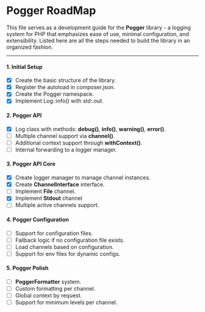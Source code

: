 # Pogger RoadMap

This file serves as a development guide for the **Pogger** library - a logging system for PHP that emphasizes ease of use, minimal configuration, and extensibility. Listed here are all the steps needed to build the library in an organized fashion.

<hr>

#### 1. Initial Setup

- [x] Create the basic structure of the library.
- [x] Register the autoload in composer.json.
- [x] Create the Pogger namespace.
- [x] Implement Log::info() with std::out.

#### 2. Pogger API

- [x] Log class with methods: **debug()**, **info()**, **warning()**, **error()**.
- [ ] Multiple channel support via **channel()**.
- [ ] Additional context support through **withContext()**.
- [ ] Internal forwarding to a logger manager.

#### 3. Pogger API Core

- [x] Create logger manager to manage channel instances.
- [x] Create **ChannelInterface** interface.
- [ ] Implement **File** channel.
- [x] Implement **Stdout** channel
- [ ] Multiple active channels support.

#### 4. Pogger Configuration

- [ ] Support for configuration files.
- [ ] Fallback logic if no configuration file exists.
- [ ] Load channels based on configuration.
- [ ] Support for env files for dynamic configs.

#### 5. Pogger Polish

- [ ] **PoggerFormatter** system.
- [ ] Custom formatting per channel.
- [ ] Global context by request.
- [ ] Support for minimum levels per channel.
